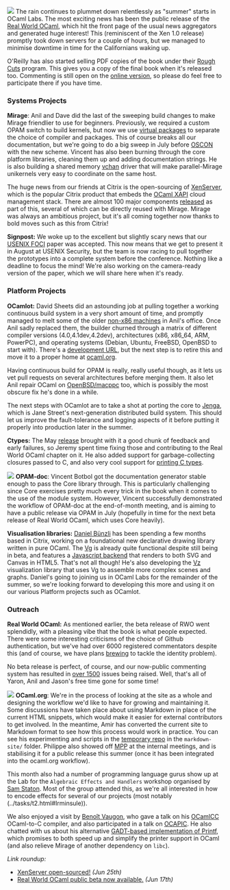 <a href="../images/rwo-celebration.jpg"><img class="left" src="../images/rwo-celebration-thumb.jpg"></img></a>
The rain continues to plummet down relentlessly as "summer" starts in OCaml
Labs. The most exciting news has been the public release of the [Real World
OCaml](https://realworldocaml.org), which hit the front page of the usual news
aggregators and generated huge interest!  This (reminiscent of the Xen 1.0
release) promptly took down servers for a couple of hours, but we managed to
minimise downtime in time for the Californians waking up.

O'Reilly has also started selling PDF copies of the book under their [Rough
Cuts](http://shop.oreilly.com/product/0636920024743.do) program.  This gives you
a copy of the final book when it's released too.  Commenting is still open
on the [online version](http://realworldocaml.org), so please do feel free to
participate there if you have time.

### Systems Projects

<b>Mirage</b>: Anil and Dave did the last of the sweeping build changes to make
Mirage friendlier to use for beginners.  Previously, we required a custom OPAM
switch to build kernels, but now we use [virtual
packages](http://www.openmirage.org/wiki/weekly-2013-06-11) to separate the
choice of compiler and packages.  This of course breaks all our documentation,
but we're going to do a big sweep in July before
[OSCON](http://www.oscon.com/oscon2013/public/schedule/speaker/109140) with the
new scheme.  Vincent has also been burning through the core platform libraries,
cleaning them up and adding documentation strings.  He is also building a
shared memory [vchan](http://github.com/vbmithr/ocaml-vchan) driver that will
make parallel-Mirage unikernels very easy to coordinate on the same host.

The huge news from our friends at Citrix is the open-sourcing of
[XenServer](http://www.xenserver.org), which is the popular Citrix product that
embeds the [OCaml XAPI](https://github.com/xapi-project) cloud management
stack.  There are almost 100 major components
[released](http://github.com/xenserver) as part of this, several of which can
be directly reused with Mirage.  Mirage was always an ambitious project, but
it's all coming together now thanks to bold moves such as this from Citrix!

<b>Signpost:</b> We woke up to the excellent but slightly scary news that
our [USENIX FOCI](https://www.usenix.org/conference/foci13) paper was accepted.
This now means that we get to present it in August at USENIX Security, but
the team is now racing to pull together the prototypes into a complete system
before the conference.  Nothing like a deadline to focus the mind!  We're
also working on the camera-ready version of the paper, which we will share
here when it's ready.

### Platform Projects

<b>OCamlot:</b> David Sheets did an astounding job at pulling together a
working continuous build system in a very short amount of time, and promptly
managed to melt some of the older [non-x86
machines](../tasks/platform.html#Machine%20Pool) in Anil's office.  Once Anil
sadly replaced them, the builder churned through a matrix of different compiler
versions (4.0,4.1dev,4.2dev), architectures (x86, x86_64, ARM, PowerPC), and
operating systems (Debian, Ubuntu, FreeBSD, OpenBSD to start with).  There's
a [development URL](https://ocaml-www3.ocamllabs.cl.cam.ac.uk/github/OCamlPro/opam-repository), but
the next step is to retire this and move it to a proper home at [ocaml.org](http://ocaml.org).

Having continuous build for OPAM is really, really useful though, as it lets us
vet pull requests on several architectures before merging them. It also let
Anil repair OCaml on [OpenBSD/macppc](https://github.com/avsm/ocaml/commit/c1da5f35cda0ee85e576197b88f503333ed9e9a1)
too, which is possibly the most obscure fix he's done in a while.

The next steps with OCamlot are to take a shot at porting the core to
[Jenga](http://github.com/janestreet/jenga), which is Jane Street's next-generation
distributed build system.  This should let us improve the fault-tolerance and
logging aspects of it before putting it properly into production later in the summer.

<b>Ctypes:</b> The May [release](http://github.com/ocamllabs/ocaml-ctypes)
brought with it a good chunk of feedback and early failures, so Jeremy spent
time fixing those and contributing to the Real World OCaml chapter on it.  He
also added support for garbage-collecting closures passed to C, and also very
cool support for [printing C types](https://github.com/ocamllabs/ocaml-ctypes/pull/27).

<a href="../images/daniel-presentation-vg.jpg"><img class="right" src="../images/daniel-presentation-vg-thumb.jpg"></img></a>
<b>OPAM-doc</b>: Vincent Botbol got the documentation generator stable enough
to pass the Core library through.  This is particularly challenging since Core
exercises pretty much every trick in the book when it comes to the use of the
module system.  However, Vincent successfully demonstrated the workflow of
OPAM-doc at the end-of-month meeting, and is aiming to have a public release
via OPAM in July (hopefully in time for the next beta release of Real World OCaml,
which uses Core heavily).

<b>Visualisation libraries:</b> [Daniel Bünzli](http://erratique.ch/contact.en) has
been spending a few months based in Citrix, working on a foundational new
declarative drawing library written in pure OCaml.  The [Vg](http://erratique.ch/software/vg) is already quite functional despite
still being in beta, and features a [Javascript backend](http://erratique.ch/software/vg/demos/rhtmlc.html#arrowhead)
that renders to both SVG and Canvas in HTML5.  That's not all though!  He's
also developing the [Vz](http://erratique.ch/software/vz) visualization library
that uses Vg to assemble more complex scenes and graphs.  Daniel's going to
joining us in OCaml Labs for the remainder of the summer, so we're looking
forward to developing this more and using it on our various Platform projects
such as OCamlot.

### Outreach

<b>Real World OCaml:</b> As mentioned earlier, the beta release of RWO went
splendidly, with a pleasing vibe that the book is what people expected.  There
were some interesting criticisms of the choice of Github authentication, but
we've had over 6000 registered commentators despite this (and of course, we
have plans [brewing](http://nymote.org) to tackle the identity problem).

No beta release is perfect, of course, and our now-public commenting system has
resulted in [over 1500](https://github.com/ocamllabs/rwo-comments/issues)
issues being raised.  Well, that's all of Yaron, Anil and Jason's free time
gone for some time!

<a href="../images/amir-shisha.jpg"><img class="right" src="../images/amir-shisha-thumb.jpg"></img></a>
<b>OCaml.org</b>: We're in the process of looking at the site as a whole and
designing the workflow we'd like to have for growing and maintaining it.  Some
discussions have taken place about using Markdown in place of the current HTML
snippets, which would make it easier for external contributors to get involved.
In the meantime, Amir has converted the current site to Markdown format to see
how this process would work in practice.  You can see his experimenting and
scripts in the [temporary repo](https://github.com/ocamllabs/ocaml.org-temp) in
the `markdown-site/` folder.
Philippe also showed off [MPP](https://github.com/pw374/MPP-language-blender)
at the internal meetings, and is stabilising it for a public release this
summer (once it has been integrated into the ocaml.org workflow).

This month also had a number of programming language gurus show up at the Lab
for the `Algebraic Effects and Handlers` workshop organised by [Sam
Staton](http://www.cl.cam.ac.uk/~ss368/).  Most of the group attended this, as
we're all interested in how to encode effects for several of our projects (most
notably (../tasks/t2.html#Irminsule)).

We also enjoyed a visit by [Benoît Vaugon](https://github.com/bvaugon), who gave a talk on his
[OCamlCC](http://oud.ocaml.org/2012/slides/oud2012-paper10-slides.pdf)
OCaml-to-C compiler, and also participated in a talk on
[OCAPIC](http://www.algo-prog.info/ocaml_for_pic/web/index.php?id=ocapic). He
also chatted with us about his alternative [GADT-based implementation of
Printf](http://caml.inria.fr/mantis/view.php?id=6017), which promises to both
speed up and simplify the printer support in OCaml (and also relieve Mirage of
another dependency on `libc`).  

<i>Link roundup:</i>

* <a class="icon-community" href="http://blog.xen.org/index.php/2013/06/25/xenserver-org-and-the-xen-project/">XenServer open-sourced!</a> _(Jun 25th)_
* <a class="icon-quick-links" href="http://realworldocaml.org">Real World OCaml public beta now available.</a> _(Jun 17th)_
